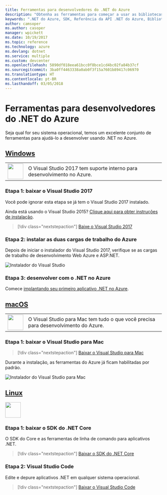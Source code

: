 ```yaml
---
title: Ferramentas para desenvolvedores do .NET do Azure
description: "Obtenha as ferramentas para começar a usar as bibliotecas .NET do Azure em um ambiente Windows, Linux ou Mac."
keywords: ".NET do Azure, SDK, Referência da API .NET do Azure, Biblioteca de classes .NET do Azure"
author: camsoper
ms.author: casoper
manager: wpickett
ms.date: 10/19/2017
ms.topic: reference
ms.technology: azure
ms.devlang: dotnet
ms.service: multiple
ms.custom: devcenter
ms.openlocfilehash: 5890df018eea61bcc0f8bce1cd4bc02fa84b37cf
ms.sourcegitcommit: 3ba0ff4463338a0ab0f3f15a7601b89417c06970
ms.translationtype: HT
ms.contentlocale: pt-BR
ms.lasthandoff: 03/05/2018
---
```

# <a name="tools-for-net-azure-developers"></a>Ferramentas para desenvolvedores do .NET do Azure

Seja qual for seu sistema operacional, temos um excelente conjunto de ferramentas para ajudá-lo a desenvolver usando .NET no Azure.

## <a name="windowstabwindows"></a>[Windows](#tab/windows)

<table>
  <tr>
    <td width="50">
        <img src="https://docs.microsoft.com/en-us/media/logos/logo_vs-ide.svg" width="50" height="50"></img>
    </td>
    <td>
O Visual Studio 2017 tem suporte interno para desenvolvimento no Azure.
    </td>
  </tr>
</table>

### <a name="step-1-download-visual-studio-2017"></a>Etapa 1: baixar o Visual Studio 2017

Você pode ignorar esta etapa se já tem o Visual Studio 2017 instalado.

Ainda está usando o Visual Studio 2015?  [Clique aqui para obter instruções de instalação](dotnet-sdk-vs2015-install.md).

> [!div class="nextstepaction"]
> [Baixe o Visual Studio 2017](https://www.visualstudio.com/downloads/)


### <a name="step-2-install-the-two-azure-workloads"></a>Etapa 2: instalar as duas cargas de trabalho do Azure

Depois de iniciar o instalador do Visual Studio 2017, verifique se as cargas de trabalho de desenvolvimento Web Azure e ASP.NET.

![Instalador do Visual Studio](media/dotnet-tools/azure-workloads.png)

### <a name="step-3-develop-with-net-on-azure"></a>Etapa 3: desenvolver com o .NET no Azure

Comece [implantando seu primeiro aplicativo .NET no Azure](https://docs.microsoft.com/azure/app-service-web/app-service-web-get-started-dotnet).


## <a name="macostabmacos"></a>[macOS](#tab/macos)
<table>
  <tr>
    <td width="50">
        <img src="https://docs.microsoft.com/en-us/media/logos/logo_vs-mac.svg" width="50" height="50"></img>
    </td>
    <td>
O Visual Studio para Mac tem tudo o que você precisa para desenvolvimento do Azure.
    </td>
  </tr>
</table>


### <a name="step-1-download-visual-studio-for-mac"></a>Etapa 1: baixar o Visual Studio para Mac

> [!div class="nextstepaction"]
> [Baixar o Visual Studio para Mac](https://www.visualstudio.com/vs/visual-studio-mac/)

Durante a instalação, as ferramentas do Azure já ficam habilitadas por padrão.

![Instalador do Visual Studio para Mac](media/dotnet-tools/azure-vsmac.png)

## <a name="linuxtablinux"></a>[Linux](#tab/linux)

<img src="https://docs.microsoft.com/en-us/visualstudio/products/images/vs-code.svg" width="50" height="50"></img>

### <a name="step-1-download-net-core-sdk"></a>Etapa 1: baixar o SDK do .NET Core

O SDK do Core e as ferramentas de linha de comando para aplicativos .NET.

> [!div class="nextstepaction"]
> [Baixar o SDK do .NET Core](https://www.microsoft.com/net/core)

### <a name="step-2-visual-studio-code"></a>Etapa 2: Visual Studio Code

Edite e depure aplicativos .NET em qualquer sistema operacional.

> [!div class="nextstepaction"]
> [Baixar o Visual Studio Code](https://code.visualstudio.com)